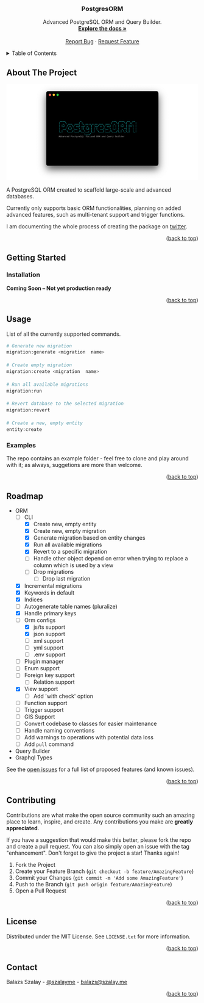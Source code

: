 <a id="readme-top" name="readme-top"></a>

<!-- PROJECT LOGO -->
<br />
<div align="center">
  <h3 align="center">PostgresORM</h3>

  <p align="center">
    Advanced PostgreSQL ORM and Query Builder.
    <br />
    <a href="#getting-started"><strong>Explore the docs »</strong></a>
    <br />
    <br />
    <a href="https://github.com/szalaybalazs/orm/issues">Report Bug</a>
    ·
    <a href="https://github.com/szalaybalazs/orm/issues">Request Feature</a>
  </p>
</div>

<!-- TABLE OF CONTENTS -->
<details>
  <summary>Table of Contents</summary>
  <ol>
    <li>
      <a href="#about-the-project">About The Project</a>
    </li>
    <li>
      <a href="#getting-started">Getting Started</a>
      <ul>
        <!-- <li><a href="#prerequisites">Prerequisites</a></li> -->
        <li><a href="#installation">Installation</a></li>
      </ul>
    </li>
    <li>
    <a href="#usage">Usage</a>
      <ul>
        <li><a href="#examples">Examples</a></li>
      </ul>
    </li>
    <li><a href="#roadmap">Roadmap</a></li>
    <li><a href="#contributing">Contributing</a></li>
    <li><a href="#license">License</a></li>
    <li><a href="#contact">Contact</a></li>
  </ol>
</details>

<!-- ABOUT THE PROJECT -->

## About The Project

![ORM NAME](/assets/banner.png)

A PostgreSQL ORM created to scaffold large-scale and advanced databases.

Currently only supports basic ORM functionalities, planning on added advanced features, such as multi-tenant support and trigger functions.

I am documenting the whole process of creating the package on [twitter](https://twitter.com/szalayme).

<p align="right">(<a href="#readme-top">back to top</a>)</p>

<!-- GETTING STARTED -->

## Getting Started

### Installation

**Coming Soon – Not yet production ready**

<p align="right">(<a href="#readme-top">back to top</a>)</p>

<!-- USAGE EXAMPLES -->

## Usage

List of all the currently supported commands.

```bash
# Generate new migration
migration:generate <migration  name>

# Create empty migration
migration:create <migration  name>

# Run all available migrations
migration:run

# Revert database to the selected migration
migration:revert

# Create a new, empty entity
entity:create
```

### Examples

The repo contains an example folder - feel free to clone and play around with it; as always, suggetions are more than welcome.

<p align="right">(<a href="#readme-top">back to top</a>)</p>

<!-- ROADMAP -->

## Roadmap

- ORM
  - [ ] CLI
    - [x] Create new, empty entity
    - [x] Create new, empty migration
    - [x] Generate migration based on entity changes
    - [x] Run all available migrations
    - [x] Revert to a specific migration
    - [ ] Handle other object depend on error when trying to replace a column which is used by a view
    - [ ] Drop migrations
      - [ ] Drop last migration
  - [x] Incremental migrations
  - [x] Keywords in default
  - [x] Indices
  - [ ] Autogenerate table names (pluralize)
  - [x] Handle primary keys
  - [ ] Orm configs
    - [x] js/ts support
    - [x] json support
    - [ ] xml support
    - [ ] yml support
    - [ ] .env support
  - [ ] Plugin manager
  - [ ] Enum support
  - [ ] Foreign key support
    - [ ] Relation support
  - [x] View support
    - [ ] Add 'with check' option
  - [ ] Function support
  - [ ] Trigger support
  - [ ] GIS Support
  - [ ] Convert codebase to classes for easier maintenance
  - [ ] Handle naming conventions
  - [ ] Add warnings to operations with potential data loss
  - [ ] Add `pull` command
- Query Builder
- Graphql Types

See the [open issues](https://github.com/szalaybalazs/orm/issues) for a full list of proposed features (and known issues).

<p align="right">(<a href="#readme-top">back to top</a>)</p>

<!-- CONTRIBUTING -->

## Contributing

Contributions are what make the open source community such an amazing place to learn, inspire, and create. Any contributions you make are **greatly appreciated**.

If you have a suggestion that would make this better, please fork the repo and create a pull request. You can also simply open an issue with the tag "enhancement".
Don't forget to give the project a star! Thanks again!

1. Fork the Project
2. Create your Feature Branch (`git checkout -b feature/AmazingFeature`)
3. Commit your Changes (`git commit -m 'Add some AmazingFeature'`)
4. Push to the Branch (`git push origin feature/AmazingFeature`)
5. Open a Pull Request

<p align="right">(<a href="#readme-top">back to top</a>)</p>

## License

Distributed under the MIT License. See `LICENSE.txt` for more information.

<p align="right">(<a href="#readme-top">back to top</a>)</p>

<!-- CONTACT -->

## Contact

Balazs Szalay - [@szalayme](https://twitter.com/szalayme) - balazs@szalay.me

<p align="right">(<a href="#readme-top">back to top</a>)</p>

